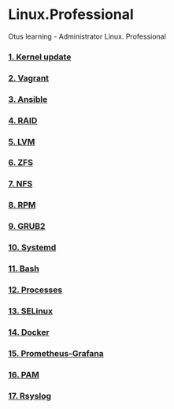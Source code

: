 # Linux.Professional
Otus learning - Administrator Linux. Professional
### [1. Kernel update](hw1_kernel%20update/README.md)
### [2. Vagrant](hw2_Vagrant/README.md)
### [3. Ansible](hw3_Ansible/README.md)
### [4. RAID](hw4_Raid/README.md)
### [5. LVM](hw5_LVM/README.md)
### [6. ZFS](hw6_ZFS/README.md)
### [7. NFS](hw7_NFS/README.md)
### [8. RPM](hw8_RPM/README.md)
### [9. GRUB2](hw9_GRUB2/README.md)
### [10. Systemd](hw10_Systemd/README.md)
### [11. Bash](hw11_Bash/README.md)
### [12. Processes](hw12_Processes/README.md)
### [13. SELinux](hw13_SELinux/README.md)
### [14. Docker](hw14_Docker/README.md)
### [15. Prometheus-Grafana](hw15_Prometheus/README.md)
### [16. PAM](hw16_PAM/README.md)
### [17. Rsyslog](hw17_Rsyslog/README.md)
